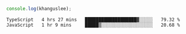 ```js
console.log(khanguslee);
```

<!--START_SECTION:waka-->

```text
TypeScript   4 hrs 27 mins   ███████████████████▓░░░░░   79.32 %
JavaScript   1 hr 9 mins     █████▒░░░░░░░░░░░░░░░░░░░   20.68 %
```

<!--END_SECTION:waka-->

<!--
**khanguslee/khanguslee** is a ✨ _special_ ✨ repository because its `README.md` (this file) appears on your GitHub profile.

Here are some ideas to get you started:

- 🔭 I’m currently working on ...
- 🌱 I’m currently learning ...
- 👯 I’m looking to collaborate on ...
- 🤔 I’m looking for help with ...
- 💬 Ask me about ...
- 📫 How to reach me: ...
- 😄 Pronouns: ...
- ⚡ Fun fact: ...
-->
